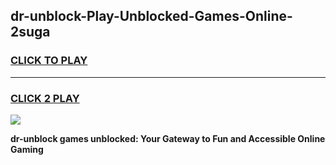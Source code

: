 
## dr-unblock-Play-Unblocked-Games-Online-2suga
<h3>
<a href="https://premium76.site?title=dr-unblock&ref=25A">CLICK TO PLAY</a></h3>
<hr>

<h3>
<a href="https://premium76.site?title=dr-unblock&ref=25A">CLICK 2 PLAY</a>
  
</h3>

<a href="https://premium76.site?title=dr-unblock&ref=25A"><img src="https://clearcache.store/games.png"></a>


**dr-unblock games unblocked: Your Gateway to Fun and Accessible Online Gaming**
